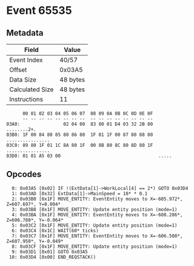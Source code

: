 # Event 65535

## Metadata

| Field           | Value    |
|-----------------|----------|
| Event Index     | 40/57    |
| Offset          | 0x03A5   |
| Data Size       | 48 bytes |
| Calculated Size | 48 bytes |
| Instructions    | 11       |

```
      00 01 02 03 04 05 06 07  08 09 0A 0B 0C 0D 0E 0F
      -- -- -- -- -- -- -- --  -- -- -- -- -- -- -- --
03A0:                02 04 00  83 80 01 D4 03 32 2B 80       ........2+.
03B0: 1F 00 84 80 85 80 86 80  1F 01 1F 00 87 80 88 80  ................
03C0: 89 80 1F 01 1C 8A 80 1F  00 8B 80 8C 80 8D 80 1F  ................
03D0: 01 01 A5 03 00                                    .....           
```

## Opcodes

```
  0: 0x03A5 [0x02] IF !(ExtData[1]->WorkLocal[4] == 2*) GOTO 0x03D4
  1: 0x03AD [0x32] ExtData[1]->MainSpeed = 10* * 0.1
  2: 0x03B0 [0x1F] MOVE_ENTITY: EventEntity moves to X=-605.972*, Z=607.697*, Y=0.004*
  3: 0x03B8 [0x1F] MOVE_ENTITY: Update entity position (mode=1)
  4: 0x03BA [0x1F] MOVE_ENTITY: EventEntity moves to X=-608.286*, Z=606.788*, Y=-0.064*
  5: 0x03C2 [0x1F] MOVE_ENTITY: Update entity position (mode=1)
  6: 0x03C4 [0x1C] WAIT(60* ticks)
  7: 0x03C7 [0x1F] MOVE_ENTITY: EventEntity moves to X=-606.508*, Z=607.958*, Y=-0.049*
  8: 0x03CF [0x1F] MOVE_ENTITY: Update entity position (mode=1)
  9: 0x03D1 [0x01] GOTO 0x03A5
 10: 0x03D4 [0x00] END_REQSTACK()
```
